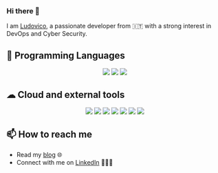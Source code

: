 ### Hi there 👋

<!--
**ludusrusso/ludusrusso** is a ✨ _special_ ✨ repository because its `README.md` (this file) appears on your GitHub profile.
-->

I am [Ludovico](https://ludusrusso.dev),
a passionate developer from 🇮🇹 with a strong interest in
DevOps and Cyber Security.

## 🧰 Programming Languages

<p align="center">
    <img src="https://img.shields.io/badge/TypeScript-007ACC?style=for-the-badge&logo=typescript&logoColor=white" />
    <img src="https://img.shields.io/badge/Node.js-43853D?style=for-the-badge&logo=node.js&logoColor=white" />
    <img src="https://img.shields.io/badge/Go%20lang-01ADD8?style=for-the-badge&logo=go&logoColor=white" />
</p>

## ☁ ️Cloud and external tools

<p align="center">
    <img src="https://img.shields.io/badge/Docker-0073ec?style=for-the-badge&logo=docker&logoColor=white" />
    <img src="https://img.shields.io/badge/Kubernetes-326CE5?style=for-the-badge&logo=kubernetes&logoColor=white" />
    <img src="https://img.shields.io/badge/Helm-091C84?style=for-the-badge&logo=helm&logoColor=white" />
    <img src="https://img.shields.io/badge/Linux-black?style=for-the-badge&logo=linux&logoColor=white" />
    <img src="https://img.shields.io/badge/Git-F05032?style=for-the-badge&logo=git&logoColor=white" />
    <img src="https://img.shields.io/badge/NGINX-1c6333?style=for-the-badge&logo=nginx&logoColor=white" />
    <img src="https://img.shields.io/badge/grafana-393946?style=for-the-badge&logo=grafana&logoColor=white" />
</p>

## 📫 How to reach me

- Read my [blog](https://ludusrusso.dev) 🌐
- Connect with me on [LinkedIn](https://www.linkedin.com/in/ludusrusso/) 👨🏻‍💻
